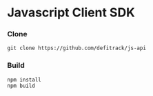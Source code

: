 # Javascript Client SDK

### Clone

```
git clone https://github.com/defitrack/js-api
```

### Build

```
npm install
npm build
```
